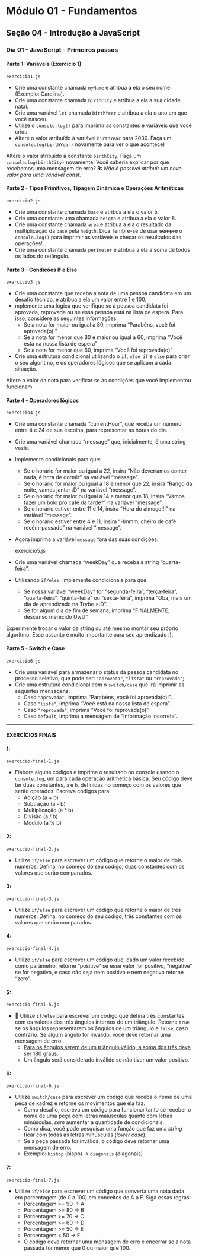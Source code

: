 # Módulo 01 - Fundamentos
## Seção 04 - Introdução à JavaScript
### Dia 01 - JavaScript - Primeiros passos

#### Parte 1: Variáveis (Exercício 1)

    exercicio1.js

- Crie uma constante chamada `myName` e atribua a ela o seu nome (Exemplo: Carolina).
- Crie uma constante chamada `birthCity` e atribua a ela a sua cidade natal.
- Crie uma variável `let` chamada `birthYear` e atribua a ela o ano em que você nasceu.
- Utilize o `console.log()` para imprimir as constantes e variáveis que você criou.
- Altere o valor atribuído à variável `birthYear` para 2030. Faça um `console.log(birthYear)` novamente para ver o que acontece!

Altere o valor atribuído à constante `birthCity`. Faça um `console.log(birthCity)` novamente! Você saberia explicar por que recebemos uma mensagem de erro? **R:** _Não é possível atribuir um novo valor para uma variável const._

#### Parte 2 - Tipos Primitivos, Tipagem Dinâmica e Operações Aritméticas

    exercicio2.js

- Crie uma constante chamada `base` e atribua a ela o valor 5.
- Crie uma constante uma chamada `heigth` e atribua a ela o valor 8.
- Crie uma constante chamada `area` e atribua a ela o resultado da multiplicação da `base` pela `heigth`. Dica: lembre-se de usar ~~sempre~~ o `console.log()` para imprimir as variáveis e checar os resultados das operações!
- Crie uma constante chamada `perimeter` e atribua a ela a soma de todos os lados do retângulo.

#### Parte 3 - Condições If e Else

    exercicio3.js

- Crie uma constante que receba a nota de uma pessoa candidata em um desafio técnico, e atribua a ela um valor entre 1 e 100;
- mplemente uma lógica que verifique se a pessoa candidata foi aprovada, reprovada ou se essa pessoa está na lista de espera. Para isso, considere as seguintes informações:
    - Se a nota for maior ou igual a 80, imprima “Parabéns, você foi aprovada(o)!”
    - Se a nota for menor que 80 e maior ou igual a 60, imprima “Você está na nossa lista de espera”
    - Se a nota for menor que 60, imprima “Você foi reprovada(o)”
- Crie uma estrutura condicional utilizando o `if`, `else if` e `else` para criar o seu algoritmo, e os operadores lógicos que se aplicam a cada situação.

Altere o valor da nota para verificar se as condições que você implementou funcionam.

#### Parte 4 - Operadores lógicos

    exercicio4.js

- Crie uma constante chamada “currentHour”, que receba um número entre 4 e 24 de sua escolha, para representar as horas do dia.
- Crie uma variável chamada “message” que, inicialmente, é uma string vazia.
- Implemente condicionais para que:
    - Se o horário for maior ou igual a 22, insira “Não deveríamos comer nada, é hora de dormir” na variável “message”.
    - Se o horário for maior ou igual a 18 e menor que 22, insira “Rango da noite, vamos jantar :D” na variável “message”.
    - Se o horário for maior ou igual a 14 e menor que 18, insira “Vamos fazer um bolo pro café da tarde?” na variável “message”.
    - Se o horário estiver entre 11 e 14, insira “Hora do almoço!!!” na variável “message”.
    - Se o horário estiver entre 4 e 11, insira “Hmmm, cheiro de café recém-passado” na variável “message”.
- Agora imprima a variável `message` fora das suas condições.


    exercicio5.js

- Crie uma variável chamada “weekDay” que receba a string “quarta-feira”.
- Utilizando `if/else`, implemente condicionais para que:
    - Se nossa variável “weekDay” for “segunda-feira”, “terça-feira”, “quarta-feira”, “quinta-feira” ou “sexta-feira”, imprima “Oba, mais um dia de aprendizado na Trybe >:D”.
    - Se for algum dia de fim de semana, imprima “FINALMENTE, descanso merecido UwU”.

Experimente trocar o valor da string ou até mesmo montar seu próprio algoritmo. Esse assunto é muito importante para seu aprendizado :).

#### Parte 5 - Switch e Case

    exercicio6.js

- Crie uma variável para armazenar o status da pessoa candidata no processo seletivo, que pode ser: `"aprovada"`, `"lista"` ou `"reprovada"`;
- Crie uma estrutura condicional com o `switch/case` que irá imprimir as seguintes mensagens:
    - Caso `"aprovada"`, imprima “Parabéns, você foi aprovada(o)!”.
    - Caso `"lista"`, imprima “Você está na nossa lista de espera”.
    - Caso `"reprovada"`, imprima “Você foi reprovada(o)”.
    - Caso `default`, imprima a mensagem de “Informação incorreta”.

---

#### EXERCÍCIOS FINAIS

#### 1:

    exercicio-final-1.js

- Elabore alguns códigos e imprima o resultado no console usando o `console.log`, um para cada operação aritmética básica. Seu código deve ter duas constantes, `a` e `b`, definidas no começo com os valores que serão operados. Escreva códigos para:
    - Adição (a + b)
    - Subtração (a - b)
    - Multiplicação (a * b)
    - Divisão (a / b)
    - Módulo (a % b)

#### 2:

    exercicio-final-2.js

- Utilize `if/else` para escrever um código que retorne o maior de dois números. Defina, no começo do seu código, duas constantes com os valores que serão comparados.

#### 3:

    exercicio-final-3.js

- Utilize `if/else` para escrever um código que retorne o maior de três números. Defina, no começo do seu código, três constantes com os valores que serão comparados.

#### 4:

    exercicio-final-4.js

- Utilize `if/else` para escrever um código que, dado um valor recebido como parâmetro, retorne “positive” se esse valor for positivo, “negative” se for negativo, e caso não seja nem positivo e nem negativo retorne “zero”.

#### 5:

    exercicio-final-5.js

- 🚀 Utilize `if/else` para escrever um código que defina três constantes com os valores dos três ângulos internos de um triângulo. Retorne `true` se os ângulos representarem os ângulos de um triângulo e `false`, caso contrário. Se algum ângulo for inválido, você deve retornar uma mensagem de erro.
    - [Para os ângulos serem de um triângulo válido, a soma dos três deve ser 180 graus](https://blogdoenem.com.br/triangulos-propriedades/).
    - Um ângulo será considerado inválido se não tiver um valor positivo.

#### 6:

    exercicio-final-6.js

- Utilize `switch/case` para escrever um código que receba o nome de uma peça de xadrez e retorne os movimentos que ela faz.
    - Como desafio, escreva um código para funcionar tanto se receber o nome de uma peça com letras maiúsculas quanto com letras minúsculas, _sem_ aumentar a quantidade de condicionais.
    - Como dica, você pode pesquisar uma função que faz uma _string_ ficar com todas as letras minúsculas (_lower case_).
    - Se a peça passada for inválida, o código deve retornar uma mensagem de erro.
    - Exemplo: `bishop` (bispo) -> `diagonals` (diagonais)

#### 7:

    exercicio-final-7.js

- Utilize `if/else` para escrever um código que converta uma nota dada em porcentagem (de 0 a 100) em conceitos de A a F. Siga essas regras:
    - Porcentagem >= 90 -> A
    - Porcentagem >= 80 -> B
    - Porcentagem >= 70 -> C
    - Porcentagem >= 60 -> D
    - Porcentagem >= 50 -> E
    - Porcentagem < 50 -> F
    - O código deve retornar uma mensagem de erro e encerrar se a nota passada for menor que 0 ou maior que 100.